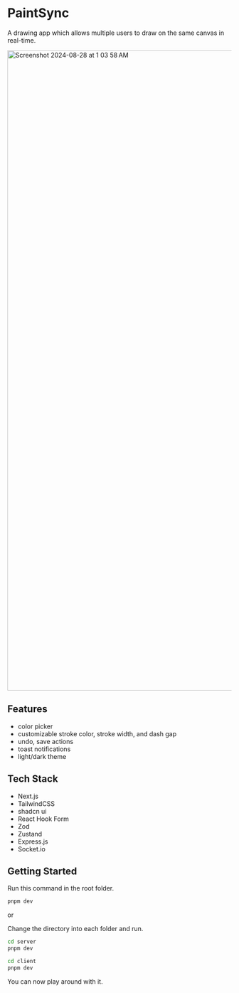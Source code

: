 # PaintSync

A drawing app which allows multiple users to draw on the same canvas in real-time.

<img width="1440" alt="Screenshot 2024-08-28 at 1 03 58 AM" src="https://github.com/user-attachments/assets/2828be9d-a6d0-4a44-9704-5057e548372d">

## Features

- color picker
- customizable stroke color, stroke width, and dash gap
- undo, save actions
- toast notifications
- light/dark theme

## Tech Stack

- Next.js
- TailwindCSS
- shadcn ui
- React Hook Form
- Zod
- Zustand
- Express.js
- Socket.io

## Getting Started

Run this command in the root folder.

```bash
pnpm dev
```

or

Change the directory into each folder and run.

```bash
cd server
pnpm dev
```

```bash
cd client
pnpm dev
```

You can now play around with it.
